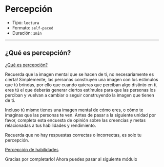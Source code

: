 # Percepción

* Tipo: `lectura`
* Formato: `self-paced`
* Duración: `1min`

***
## ¿Qué es percepción?

[¿Qué es percepción?](https://vimeo.com/368066649)

Recuerda que la imagen mental que se hacen de ti, no necesariamente es cierta!
Simplemente, las personas construyen una imagen con los estímulos que tú brindas,
por ello que cuando quieras que perciban algo distinto en tí, eres tú el que
deberás generar ciertos estímulos para que las personas los perciban y vuelvan a
cambiar o seguir construyendo la imagen que tienen de ti.

Incluso tú mismx tienes una imagen mental de cómo eres, o cómo te imaginas que
las personas te ven. Antes de pasar a la siguiente unidad por favor, completa
esta encuesta de opinión sobre las creencias y metas relacionadas a tus
habilidades y rendimiento.

Recuerda que no hay respuestas correctas o incorrectas, es solo tu percepción.

[Percepción de habilidades](https://laboratoria.typeform.com/to/dsWoR0)

Gracias por completarlo! Ahora puedes pasar al siguiente módulo
